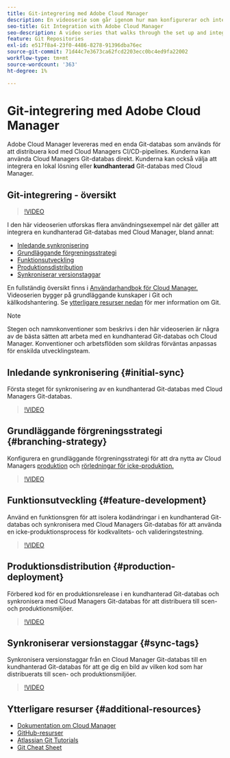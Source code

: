 ```yaml
---
title: Git-integrering med Adobe Cloud Manager
description: En videoserie som går igenom hur man konfigurerar och integrerar en kundhanterad (lokal) Git-databas med Adobe Cloud Manager.
seo-title: Git Integration with Adobe Cloud Manager
seo-description: A video series that walks through the set up and integration of a customer-managed (on-premise) git repository with Adobe Cloud Manager.
feature: Git Repositories
exl-id: e517f8a4-23f0-4486-8278-91396dba76ec
source-git-commit: 71d44c7e3673ca62fcd2203ecc0bc4ed9fa22002
workflow-type: tm+mt
source-wordcount: '363'
ht-degree: 1%

---
```


# Git-integrering med Adobe Cloud Manager

Adobe Cloud Manager levereras med en enda Git-databas som används för att distribuera kod med Cloud Managers CI/CD-pipelines. Kunderna kan använda Cloud Managers Git-databas direkt. Kunderna kan också välja att integrera en lokal lösning eller **kundhanterad** Git-databas med Cloud Manager.

## Git-integrering - översikt

>[!VIDEO](https://video.tv.adobe.com/v/28710/)

I den här videoserien utforskas flera användningsexempel när det gäller att integrera en kundhanterad Git-databas med Cloud Manager, bland annat:

* [Inledande synkronisering](#initial-sync)
* [Grundläggande förgreningsstrategi](#branching-strategy)
* [Funktionsutveckling](#feature-development)
* [Produktionsdistribution](#production-deployment)
* [Synkroniserar versionstaggar](#sync-tags)

En fullständig översikt finns i [Användarhandbok för Cloud Manager.](https://experienceleague.adobe.com/docs/experience-manager-cloud-manager/using/introduction-to-cloud-manager.html) Videoserien bygger på grundläggande kunskaper i Git och källkodshantering. Se [ytterligare resurser nedan](#additional-resources) för mer information om Git.

>[!NOTE]
>
> Stegen och namnkonventioner som beskrivs i den här videoserien är några av de bästa sätten att arbeta med en kundhanterad Git-databas och Cloud Manager. Konventioner och arbetsflöden som skildras förväntas anpassas för enskilda utvecklingsteam.

## Inledande synkronisering {#initial-sync}

Första steget för synkronisering av en kundhanterad Git-databas med Cloud Managers Git-databas.

>[!VIDEO](https://video.tv.adobe.com/v/28711/?quality=12)

## Grundläggande förgreningsstrategi {#branching-strategy}

Konfigurera en grundläggande förgreningsstrategi för att dra nytta av Cloud Managers [produktion](configuring-production-pipelines.md) och [rörledningar för icke-produktion.](configuring-non-production-pipelines.md)

>[!VIDEO](https://video.tv.adobe.com/v/28712/?quality=12)

## Funktionsutveckling {#feature-development}

Använd en funktionsgren för att isolera kodändringar i en kundhanterad Git-databas och synkronisera med Cloud Managers Git-databas för att använda en icke-produktionsprocess för kodkvalitets- och valideringstestning.

>[!VIDEO](https://video.tv.adobe.com/v/28723/?quality=12)

## Produktionsdistribution {#production-deployment}

Förbered kod för en produktionsrelease i en kundhanterad Git-databas och synkronisera med Cloud Managers Git-databas för att distribuera till scen- och produktionsmiljöer.

>[!VIDEO](https://video.tv.adobe.com/v/28724/?quality=12)

## Synkroniserar versionstaggar {#sync-tags}

Synkronisera versionstaggar från en Cloud Manager Git-databas till en kundhanterad Git-databas för att ge dig en bild av vilken kod som har distribuerats till scen- och produktionsmiljöer.

>[!VIDEO](https://video.tv.adobe.com/v/28725/?quality=12)

## Ytterligare resurser {#additional-resources}

* [Dokumentation om Cloud Manager](https://experienceleague.adobe.com/docs/experience-manager-cloud-manager/using/introduction-to-cloud-manager.html)
* [GitHub-resurser](https://try.github.io)
* [Atlassian Git Tutorials](https://www.atlassian.com/git/tutorials/what-is-version-control)
* [Git Cheat Sheet](https://education.github.com/git-cheat-sheet-education.pdf)
